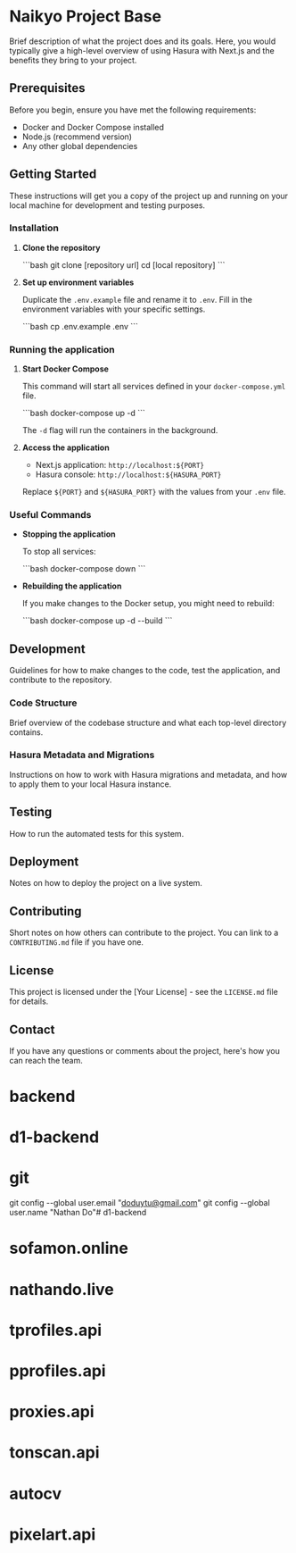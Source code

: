 # Naikyo Project Base

Brief description of what the project does and its goals. Here, you would typically give a high-level overview of using Hasura with Next.js and the benefits they bring to your project.

## Prerequisites

Before you begin, ensure you have met the following requirements:

- Docker and Docker Compose installed
- Node.js (recommend version)
- Any other global dependencies

## Getting Started

These instructions will get you a copy of the project up and running on your local machine for development and testing purposes.

### Installation

1. **Clone the repository**

   \```bash
   git clone [repository url]
   cd [local repository]
   \```

2. **Set up environment variables**

   Duplicate the `.env.example` file and rename it to `.env`. Fill in the environment variables with your specific settings.

   \```bash
   cp .env.example .env
   \```

### Running the application

1. **Start Docker Compose**

   This command will start all services defined in your `docker-compose.yml` file.

   \```bash
   docker-compose up -d
   \```

   The `-d` flag will run the containers in the background.

2. **Access the application**

   - Next.js application: `http://localhost:${PORT}`
   - Hasura console: `http://localhost:${HASURA_PORT}`

   Replace `${PORT}` and `${HASURA_PORT}` with the values from your `.env` file.

### Useful Commands

- **Stopping the application**

  To stop all services:

  \```bash
  docker-compose down
  \```

- **Rebuilding the application**

  If you make changes to the Docker setup, you might need to rebuild:

  \```bash
  docker-compose up -d --build
  \```

## Development

Guidelines for how to make changes to the code, test the application, and contribute to the repository.

### Code Structure

Brief overview of the codebase structure and what each top-level directory contains.

### Hasura Metadata and Migrations

Instructions on how to work with Hasura migrations and metadata, and how to apply them to your local Hasura instance.

## Testing

How to run the automated tests for this system.

## Deployment

Notes on how to deploy the project on a live system.

## Contributing

Short notes on how others can contribute to the project. You can link to a `CONTRIBUTING.md` file if you have one.

## License

This project is licensed under the [Your License] - see the `LICENSE.md` file for details.

## Contact

If you have any questions or comments about the project, here's how you can reach the team.
# backend
# d1-backend


# git
git config --global user.email "doduytu@gmail.com"
git config --global user.name "Nathan Do"# d1-backend
# sofamon.online
# nathando.live
# tprofiles.api
# pprofiles.api
# proxies.api
# tonscan.api
# autocv
# pixelart.api

